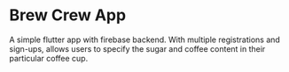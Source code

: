 # Brew Crew App

A simple flutter app with firebase backend.
With multiple registrations and sign-ups, allows users to specify the sugar and coffee content in their particular coffee cup.
